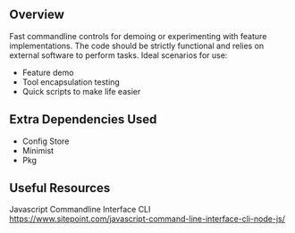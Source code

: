 ## Overview

Fast commandline controls for demoing or experimenting with feature implementations.
The code should be strictly functional and relies on external software to perform tasks.
Ideal scenarios for use:
* Feature demo
* Tool encapsulation testing
* Quick scripts to make life easier

## Extra Dependencies Used
* Config Store
* Minimist
* Pkg

## Useful Resources
Javascript Commandline Interface CLI
https://www.sitepoint.com/javascript-command-line-interface-cli-node-js/

